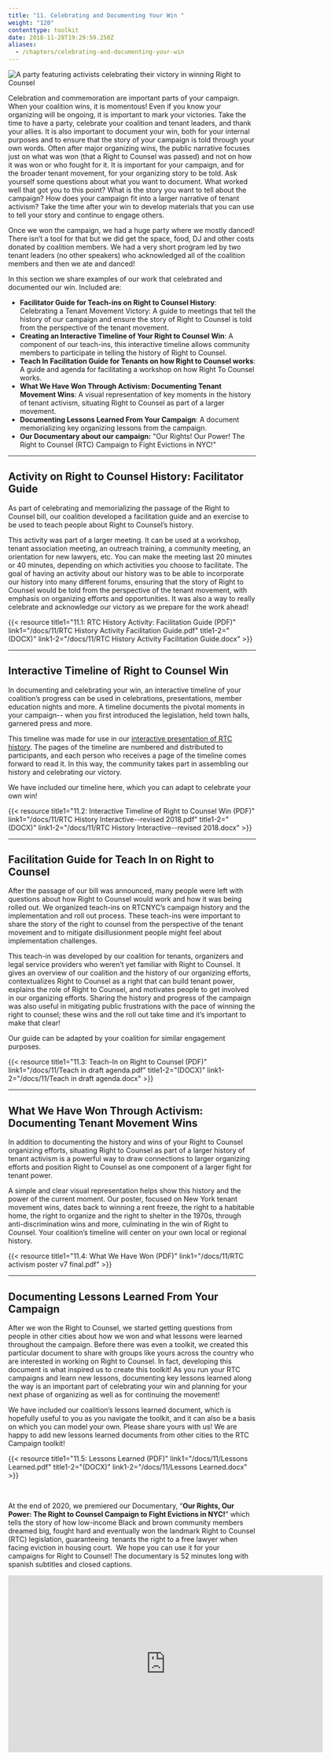 ```yaml
---
title: "11. Celebrating and Documenting Your Win "
weight: "120"
contenttype: toolkit
date: 2018-11-28T19:29:59.250Z
aliases:
  - /chapters/celebrating-and-documenting-your-win
---
```

<img src="/images/celebrating-sm.jpg" alt="A party featuring activists celebrating their victory in winning Right to Counsel" />

Celebration and commemoration are important parts of your campaign.  When your coalition wins, it is momentous! Even if you know your organizing will be ongoing, it is important to mark your victories. Take the time to have a party, celebrate your coalition and tenant leaders, and thank your allies. It is also important to document your win, both for your internal purposes and to ensure that the story of your campaign is told through your own words. Often after major organizing wins, the public narrative focuses just on what was won (that a Right to Counsel was passed) and not on how it was won or who fought for it. It is important for your campaign, and for the broader tenant movement, for your organizing story to be told.  Ask yourself some questions about what you want to document. What worked well that got you to this point?  What is the story you want to tell about the campaign? How does your campaign fit into a larger narrative of tenant activism? Take the time after your win to develop materials that you can use to tell your story and continue to engage others. 

Once we won the campaign, we had a huge party where we mostly danced! There isn’t a tool for that but we did get the space, food, DJ and other costs donated by coalition members. We had a very short program led by two tenant leaders (no other speakers) who acknowledged all of the coalition members and then we ate and danced! 

In this section we share examples of our work that celebrated and documented our win. Included are:

* **Facilitator Guide for Teach-ins on Right to Counsel History**: Celebrating a Tenant Movement Victory: A guide to meetings that tell the history of our campaign and ensure the story of Right to Counsel is told from the perspective of the tenant movement.
* **Creating an Interactive Timeline of Your Right to Counsel Win**: A component of our teach-ins, this interactive timeline allows community members to participate in telling the history of Right to Counsel.
* **Teach In Facilitation Guide for Tenants on how Right to Counsel works**: A guide and agenda for facilitating a workshop on how Right To Counsel works.
* **What We Have Won Through Activism: Documenting Tenant Movement Wins**: A visual representation of key moments in the history of tenant activism, situating Right to Counsel as part of a larger movement. 
* **Documenting Lessons Learned From Your Campaign**: A document memorializing key organizing lessons from the campaign. 
* **Our Documentary about our campaign:** "Our Rights! Our Power! The Right to Counsel (RTC) Campaign to Fight Evictions in NYC!"



<hr />

## Activity on Right to Counsel History: Facilitator Guide

As part of celebrating and memorializing the passage of the Right to Counsel bill, our coalition developed a facilitation guide and an exercise to be used to teach people about Right to Counsel’s history.

This activity was part of a larger meeting. It can be used at a workshop, tenant association meeting, an outreach training, a community meeting, an orientation for new lawyers, etc. You can make the meeting last 20 minutes or 40 minutes, depending on which activities you choose to facilitate. The goal of having an activity about our history was to be able to incorporate our history into many different forums, ensuring that the story of Right to Counsel would be told from the perspective of the tenant movement, with emphasis on organizing efforts and opportunities.  It was also a way to really celebrate and acknowledge our victory as we prepare for the work ahead!

{{< resource title1="11.1: RTC History Activity: Facilitation Guide (PDF)" link1="/docs/11/RTC History Activity Facilitation Guide.pdf" title1-2="(DOCX)" link1-2="/docs/11/RTC History Activity Facilitation Guide.docx" >}}

<hr />

## Interactive Timeline of Right to Counsel Win

In documenting and celebrating your win, an interactive timeline of your coalition’s progress can be used in celebrations, presentations, member education nights and more. A timeline documents the pivotal moments in your campaign-- when you first introduced the legislation, held town halls, garnered press and more.  

This timeline was made for use in our <a href="/docs/11/RTC History Activity Facilitation Guide.pdf" target="_blank">interactive presentation of RTC history</a>. The pages of the timeline are numbered and distributed to participants, and each person who receives a page of the timeline comes forward to read it. In this way, the community takes part in assembling our history and celebrating our victory.

We have included our timeline here, which you can adapt to celebrate your own win!

{{< resource title1="11.2: Interactive Timeline of Right to Counsel Win (PDF)" link1="/docs/11/RTC History Interactive--revised 2018.pdf" title1-2="(DOCX)" link1-2="/docs/11/RTC History Interactive--revised 2018.docx" >}}

<hr />

## Facilitation Guide for Teach In on Right to Counsel

After the passage of our bill was announced, many people were left with questions about how Right to Counsel would work and how it was being rolled out. We organized teach-ins on RTCNYC’s campaign history and the implementation and roll out process. These teach-ins were important to share the story of the right to counsel from the perspective of the tenant movement and to mitigate disillusionment people might feel about implementation challenges.

This teach-in was developed by our coalition for tenants, organizers and legal service providers who weren’t yet familiar with Right to Counsel. It gives an overview of our coalition and the history of our organizing efforts, contextualizes Right to Counsel as a right that can build tenant power, explains the role of Right to Counsel, and motivates people to get involved in our organizing efforts. Sharing the history and progress of the campaign was also useful in mitigating public frustrations with the pace of winning the right to counsel; these wins and the roll out take time and it’s important to make that clear! 

Our guide can be adapted by your coalition for similar engagement purposes.

{{< resource title1="11.3: Teach-In on Right to Counsel (PDF)" link1="/docs/11/Teach in draft agenda.pdf" title1-2="(DOCX)" link1-2="/docs/11/Teach in draft agenda.docx" >}}

<hr />

## What We Have Won Through Activism: Documenting Tenant Movement Wins

In addition to documenting the history and wins of your Right to Counsel organizing efforts, situating Right to Counsel as part of a larger history of tenant activism is a powerful way to draw connections to larger organizing efforts and position Right to Counsel as one component of a larger fight for tenant power.

A simple and clear visual representation helps show this history and the power of the current moment.  Our poster, focused on New York tenant movement wins, dates back to winning a rent freeze, the right to a habitable home, the right to organize and the right to shelter in the 1970s, through anti-discrimination wins and more, culminating in the win of Right to Counsel. Your coalition’s timeline will center on your own local or regional history.

{{< resource title1="11.4: What We Have Won (PDF)" link1="/docs/11/RTC activism poster v7 final.pdf" >}}

<hr />

## Documenting Lessons Learned From Your Campaign

After we won the Right to Counsel, we started getting questions from people in other cities about how we won and what lessons were learned throughout the campaign.  Before there was even a toolkit, we created this particular document to share with groups like yours across the country who are interested in working on Right to Counsel. In fact, developing this document is what inspired us to create this toolkit! As you run your RTC campaigns and learn new lessons, documenting key lessons learned along the way is an important part of celebrating your win and planning for your next phase of organizing as well as for continuing the movement!  

We have included our coalition’s lessons learned document, which is hopefully useful to you as you navigate the toolkit, and it can also be a basis on which you can model your own.  Please share yours with us!  We are happy to add new lessons learned documents from other cities to the RTC Campaign toolkit!

{{< resource title1="11.5: Lessons Learned (PDF)" link1="/docs/11/Lessons Learned.pdf" title1-2="(DOCX)" link1-2="/docs/11/Lessons Learned.docx" >}}

<br/>

At the end of 2020, we premiered our Documentary, “**Our Rights, Our Power: The Right to Counsel Campaign to Fight Evictions in NYC!**” which tells the story of how low-income Black and brown community members dreamed big, fought hard and eventually won the landmark Right to Counsel (RTC) legislation, guaranteeing  tenants the right to a free lawyer when facing eviction in housing court.  We hope you can use it for your campaigns for Right to Counsel! The documentary is 52 minutes long with spanish subtitles and closed captions.

<iframe title="vimeo-player" src="https://player.vimeo.com/video/457047852" width="640" height="360" frameborder="0" allowfullscreen></iframe>